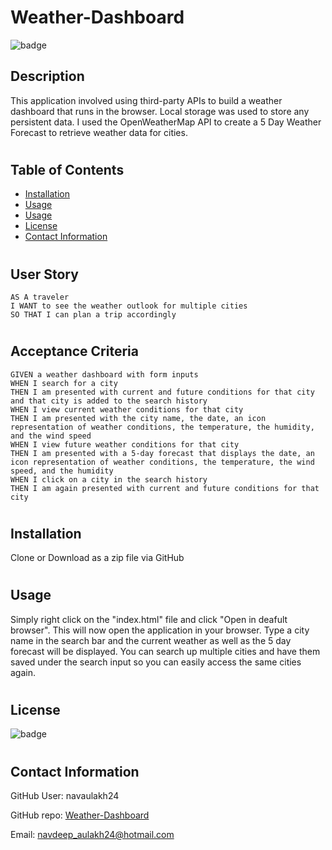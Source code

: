 # Weather-Dashboard
![badge](https://img.shields.io/badge/license-MIT-orange)
## Description
This application involved using third-party APIs to build a weather dashboard that runs in the browser. Local storage was used to store any persistent data. I used the OpenWeatherMap API to create a 5 Day Weather Forecast to retrieve weather data for cities.
#

## Table of Contents
* [Installation](#installation)
* [Usage](#usage)
* [Usage](#usage)
* [License](#license)
* [Contact Information](#contact-information)
#
## User Story
```mb
AS A traveler
I WANT to see the weather outlook for multiple cities
SO THAT I can plan a trip accordingly
```
#
## Acceptance Criteria
```
GIVEN a weather dashboard with form inputs
WHEN I search for a city
THEN I am presented with current and future conditions for that city and that city is added to the search history
WHEN I view current weather conditions for that city
THEN I am presented with the city name, the date, an icon representation of weather conditions, the temperature, the humidity, and the wind speed
WHEN I view future weather conditions for that city
THEN I am presented with a 5-day forecast that displays the date, an icon representation of weather conditions, the temperature, the wind speed, and the humidity
WHEN I click on a city in the search history
THEN I am again presented with current and future conditions for that city
```
#

## Installation 
Clone or Download as a zip file via GitHub
#
## Usage 
Simply right click on the "index.html" file and click "Open in deafult browser". This will now open the application in your browser. Type a city name in the search bar and the current weather as well as the 5 day forecast will be displayed. You can search up multiple cities and have them saved under the search input so you can easily access the same cities again.

#
## License
![badge](https://img.shields.io/badge/license-MIT-orange) 
#
## Contact Information

GitHub User: navaulakh24

GitHub repo: [Weather-Dashboard]()

Email: navdeep_aulakh24@hotmail.com
